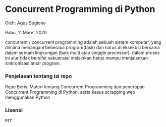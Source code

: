 # Concurrent Programming di Python

Oleh: Agus Sugiono

Rabu, 11 Maret 2020

concurrent / concurrent programming adalah sebuah sistem komputer, yang dimana
menangani beberapa program(task) dan harus di eksekusi bersama dalam sebuah
lingkungan (baik multi atau singgle processor). dalam proses ini alur tidak bersifat
sekuensial melainkan harus mampu menjalankan sinkronisasi antar program.


### Penjelasan tentang isi repo
Repo Berisi Materi tentang Concurrent Programming dan penerapan Concurrent
Programming di Python, serta kasus scrapping web menggunakan Python

### Lisensi
    MIT
